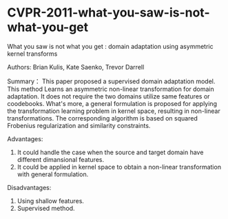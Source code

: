 # CVPR-2011-what-you-saw-is-not-what-you-get
What you saw is not what you get : domain adaptation using asymmetric kernel transforms 

Authors: Brian Kulis, Kate Saenko, Trevor Darrell

Summary：
This paper proposed a supervised domain adaptation model. This method Learns an asymmetric non-linear transformation for domain adaptation. It does not require the two domains utilize same features or coodebooks. What's more, a general formulation is proposed for applying the transformation learning problem in kernel space, resulting in non-linear transformations. The corresponding algorithm is based on squared Frobenius regularization and similarity constraints.

Advantages:
1. It could handle the case when the source and target domain have different dimansional features.  
2. It could be applied in kernel space to obtain a non-linear transformation with general formulation.

Disadvantages: 
1. Using shallow features.  
2. Supervised method.
